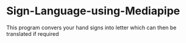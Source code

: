 # Sign-Language-using-Mediapipe
This program convers your hand signs into letter which can  then be translated if required
